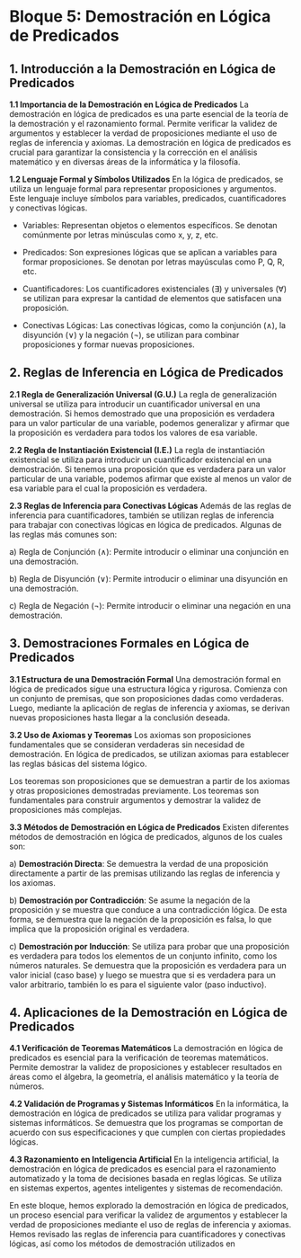 # Bloque 5: Demostración en Lógica de Predicados

## 1. Introducción a la Demostración en Lógica de Predicados

**1.1 Importancia de la Demostración en Lógica de Predicados**
La demostración en lógica de predicados es una parte esencial de la teoría de la demostración y el razonamiento formal. Permite verificar la validez de argumentos y establecer la verdad de proposiciones mediante el uso de reglas de inferencia y axiomas. La demostración en lógica de predicados es crucial para garantizar la consistencia y la corrección en el análisis matemático y en diversas áreas de la informática y la filosofía.

**1.2 Lenguaje Formal y Símbolos Utilizados**
En la lógica de predicados, se utiliza un lenguaje formal para representar proposiciones y argumentos. Este lenguaje incluye símbolos para variables, predicados, cuantificadores y conectivas lógicas.

- Variables: Representan objetos o elementos específicos. Se denotan comúnmente por letras minúsculas como x, y, z, etc.

- Predicados: Son expresiones lógicas que se aplican a variables para formar proposiciones. Se denotan por letras mayúsculas como P, Q, R, etc.

- Cuantificadores: Los cuantificadores existenciales (∃) y universales (∀) se utilizan para expresar la cantidad de elementos que satisfacen una proposición.

- Conectivas Lógicas: Las conectivas lógicas, como la conjunción (∧), la disyunción (∨) y la negación (¬), se utilizan para combinar proposiciones y formar nuevas proposiciones.

## 2. Reglas de Inferencia en Lógica de Predicados

**2.1 Regla de Generalización Universal (G.U.)**
La regla de generalización universal se utiliza para introducir un cuantificador universal en una demostración. Si hemos demostrado que una proposición es verdadera para un valor particular de una variable, podemos generalizar y afirmar que la proposición es verdadera para todos los valores de esa variable.

**2.2 Regla de Instantiación Existencial (I.E.)**
La regla de instantiación existencial se utiliza para introducir un cuantificador existencial en una demostración. Si tenemos una proposición que es verdadera para un valor particular de una variable, podemos afirmar que existe al menos un valor de esa variable para el cual la proposición es verdadera.

**2.3 Reglas de Inferencia para Conectivas Lógicas**
Además de las reglas de inferencia para cuantificadores, también se utilizan reglas de inferencia para trabajar con conectivas lógicas en lógica de predicados. Algunas de las reglas más comunes son:

a) Regla de Conjunción (∧): Permite introducir o eliminar una conjunción en una demostración.

b) Regla de Disyunción (∨): Permite introducir o eliminar una disyunción en una demostración.

c) Regla de Negación (¬): Permite introducir o eliminar una negación en una demostración.

## 3. Demostraciones Formales en Lógica de Predicados

**3.1 Estructura de una Demostración Formal**
Una demostración formal en lógica de predicados sigue una estructura lógica y rigurosa. Comienza con un conjunto de premisas, que son proposiciones dadas como verdaderas. Luego, mediante la aplicación de reglas de inferencia y axiomas, se derivan nuevas proposiciones hasta llegar a la conclusión deseada.

**3.2 Uso de Axiomas y Teoremas**
Los axiomas son proposiciones fundamentales que se consideran verdaderas sin necesidad de demostración. En lógica de predicados, se utilizan axiomas para establecer las reglas básicas del sistema lógico.

Los teoremas son proposiciones que se demuestran a partir de los axiomas y otras proposiciones demostradas previamente. Los teoremas son fundamentales para construir argumentos y demostrar la validez de proposiciones más complejas.

**3.3 Métodos de Demostración en Lógica de Predicados**
Existen diferentes métodos de demostración en lógica de predicados, algunos de los cuales son:

a) **Demostración Directa**: Se demuestra la verdad de una proposición directamente a partir de las premisas utilizando las reglas de inferencia y los axiomas.

b) **Demostración por Contradicción**: Se asume la negación de la proposición y se muestra que conduce a una contradicción lógica. De esta forma, se demuestra que la negación de la proposición es falsa, lo que implica que la proposición original es verdadera.

c) **Demostración por Inducción**: Se utiliza para probar que una proposición es verdadera para todos los elementos de un conjunto infinito, como los números naturales. Se demuestra que la proposición es verdadera para un valor inicial (caso base) y luego se muestra que si es verdadera para un valor arbitrario, también lo es para el siguiente valor (paso inductivo).

## 4. Aplicaciones de la Demostración en Lógica de Predicados

**4.1 Verificación de Teoremas Matemáticos**
La demostración en lógica de predicados es esencial para la verificación de teoremas matemáticos. Permite demostrar la validez de proposiciones y establecer resultados en áreas como el álgebra, la geometría, el análisis matemático y la teoría de números.

**4.2 Validación de Programas y Sistemas Informáticos**
En la informática, la demostración en lógica de predicados se utiliza para validar programas y sistemas informáticos. Se demuestra que los programas se comportan de acuerdo con sus especificaciones y que cumplen con ciertas propiedades lógicas.

**4.3 Razonamiento en Inteligencia Artificial**
En la inteligencia artificial, la demostración en lógica de predicados es esencial para el razonamiento automatizado y la toma de decisiones basada en reglas lógicas. Se utiliza en sistemas expertos, agentes inteligentes y sistemas de recomendación.

En este bloque, hemos explorado la demostración en lógica de predicados, un proceso esencial para verificar la validez de argumentos y establecer la verdad de proposiciones mediante el uso de reglas de inferencia y axiomas. Hemos revisado las reglas de inferencia para cuantificadores y conectivas lógicas, así como los métodos de demostración utilizados en
